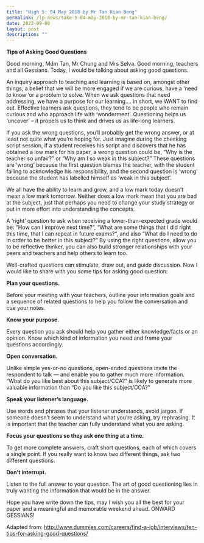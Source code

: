 ```yaml
---
title: "High 5: 04 May 2018 by Mr Tan Kian Beng"
permalink: /lp-news/take-5-04-may-2018-by-mr-tan-kian-beng/
date: 2022-09-08
layout: post
description: ""
---
```

**Tips of Asking Good Questions**

Good morning, Mdm Tan, Mr Chung and Mrs Selva. Good morning, teachers and all Gessians. Today, I would be talking about asking good questions.

An inquiry approach to teaching and learning is based on, amongst other things, a belief that we will be more engaged if we are curious, have a ‘need to know ‘or a problem to solve. When we ask questions that need addressing, we have a purpose for our learning…. in short, we WANT to find out. Effective learners ask questions, they tend to be people who remain curious and who approach life with ‘wonderment’. Questioning helps us ‘uncover’ – it propels us to think and drives us as life-long learners.

If you ask the wrong questions, you’ll probably get the wrong answer, or at least not quite what you’re hoping for. Just imagine during the checking script session, if a student receives his script and discovers that he has obtained a low mark for his paper, a wrong question could be, “Why is the teacher so unfair?” or “Why am I so weak in this subject?” These questions are ‘wrong’ because the first question blames the teacher, with the student failing to acknowledge his responsibility, and the second question is ‘wrong’ because the student has labelled himself as ‘weak in this subject’.

We all have the ability to learn and grow, and a low mark today doesn’t mean a low mark tomorrow. Neither does a low mark mean that you are bad at the subject, just that perhaps you need to change your study strategy or put in more effort into understanding the concepts.

A ‘right’ question to ask when receiving a lower-than-expected grade would be: “How can I improve next time?”, “What are some things that I did right this time, that I can repeat in future exams?”, and also “What do I need to do in order to be better in this subject?” By using the right questions, allow you to be reflective thinker, you can also build stronger relationships with your peers and teachers and help others to learn too.

Well-crafted questions can stimulate, draw out, and guide discussion. Now I would like to share with you some tips for asking good question:

**Plan your questions.**

Before your meeting with your teachers, outline your information goals and a sequence of related questions to help you follow the conversation and cue your notes.

**Know your purpose.**

Every question you ask should help you gather either knowledge/facts or an opinion. Know which kind of information you need and frame your questions accordingly.

**Open conversation.**

Unlike simple yes-or-no questions, open-ended questions invite the respondent to talk — and enable you to gather much more information. “What do you like best about this subject/CCA?” is likely to generate more valuable information than “Do you like this subject/CCA?”

**Speak your listener’s language.**

Use words and phrases that your listener understands, avoid jargon. If someone doesn’t seem to understand what you’re asking, try rephrasing. It is important that the teacher can fully understand what you are asking.

**Focus your questions so they ask one thing at a time.**

To get more complete answers, craft short questions, each of which covers a single point. If you really want to know two different things, ask two different questions.

**Don’t interrupt.**

Listen to the full answer to your question. The art of good questioning lies in truly wanting the information that would be in the answer.

Hope you have write down the tips, may I wish you all the best for your paper and a meaningful and memorable weekend ahead. ONWARD GESSIANS!

Adapted from: http://www.dummies.com/careers/find-a-job/interviews/ten-tips-for-asking-good-questions/